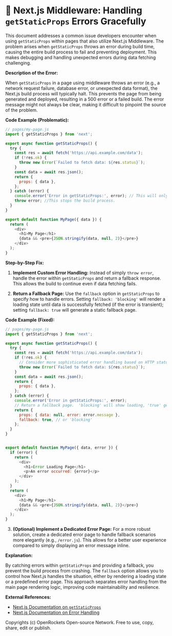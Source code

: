 # 🐞 Next.js Middleware: Handling `getStaticProps` Errors Gracefully


This document addresses a common issue developers encounter when using `getStaticProps` within pages that also utilize Next.js Middleware.  The problem arises when `getStaticProps` throws an error during build time, causing the entire build process to fail and preventing deployment.  This makes debugging and handling unexpected errors during data fetching challenging.


**Description of the Error:**

When `getStaticProps` in a page using middleware throws an error (e.g., a network request failure, database error, or unexpected data format), the Next.js build process will typically halt.  This prevents the page from being generated and deployed, resulting in a 500 error or a failed build. The error message might not always be clear, making it difficult to pinpoint the source of the problem.

**Code Example (Problematic):**

```javascript
// pages/my-page.js
import { getStaticProps } from 'next';

export async function getStaticProps() {
  try {
    const res = await fetch('https://api.example.com/data');
    if (!res.ok) {
      throw new Error(`Failed to fetch data: ${res.status}`);
    }
    const data = await res.json();
    return {
      props: { data },
    };
  } catch (error) {
    console.error('Error in getStaticProps:', error); // This will only log to the console, not handle the error for the build
    throw error; //This stops the build process.
  }
}

export default function MyPage({ data }) {
  return (
    <div>
      <h1>My Page</h1>
      {data && <pre>{JSON.stringify(data, null, 2)}</pre>}
    </div>
  );
}
```


**Step-by-Step Fix:**

1. **Implement Custom Error Handling:**  Instead of simply `throw error`, handle the error within `getStaticProps` and return a fallback response. This allows the build to continue even if data fetching fails.

2. **Return a Fallback Page:**  Use the `fallback` option in `getStaticProps` to specify how to handle errors.  Setting `fallback: 'blocking'` will render a loading state until data is successfully fetched (if the error is transient); setting `fallback: true` will generate a static fallback page.


**Code Example (Fixed):**


```javascript
// pages/my-page.js
import { getStaticProps } from 'next';

export async function getStaticProps() {
  try {
    const res = await fetch('https://api.example.com/data');
    if (!res.ok) {
      // Consider more sophisticated error handling based on HTTP status codes
      throw new Error(`Failed to fetch data: ${res.status}`);
    }
    const data = await res.json();
    return {
      props: { data },
    };
  } catch (error) {
    console.error('Error in getStaticProps:', error);
    // Return a fallback page.  'blocking' will show loading, 'true' generates a fallback
    return {
      props: { data: null, error: error.message },
      fallback: true, // or 'blocking'
    };
  }
}


export default function MyPage({ data, error }) {
  if (error) {
    return (
      <div>
        <h1>Error Loading Page</h1>
        <p>An error occurred: {error}</p>
      </div>
    );
  }
  return (
    <div>
      <h1>My Page</h1>
      {data && <pre>{JSON.stringify(data, null, 2)}</pre>}
    </div>
  );
}

```

3. **(Optional)  Implement a Dedicated Error Page:** For a more robust solution, create a dedicated error page to handle fallback scenarios more elegantly (e.g., `/error.js`). This allows for a better user experience compared to simply displaying an error message inline.


**Explanation:**

By catching errors within `getStaticProps` and providing a fallback, you prevent the build process from crashing.  The `fallback` option allows you to control how Next.js handles the situation, either by rendering a loading state or a predefined error page.  This approach separates error handling from the main page rendering logic, improving code maintainability and resilience.

**External References:**

* [Next.js Documentation on `getStaticProps`](https://nextjs.org/docs/basic-features/data-fetching/get-static-props)
* [Next.js Documentation on Error Handling](https://nextjs.org/docs/app/building-your-application/routing/error-handling)


Copyrights (c) OpenRockets Open-source Network. Free to use, copy, share, edit or publish.

